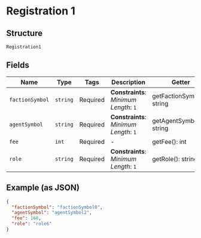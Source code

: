
# Registration 1

## Structure

`Registration1`

## Fields

| Name | Type | Tags | Description | Getter | Setter |
|  --- | --- | --- | --- | --- | --- |
| `factionSymbol` | `string` | Required | **Constraints**: *Minimum Length*: `1` | getFactionSymbol(): string | setFactionSymbol(string factionSymbol): void |
| `agentSymbol` | `string` | Required | **Constraints**: *Minimum Length*: `1` | getAgentSymbol(): string | setAgentSymbol(string agentSymbol): void |
| `fee` | `int` | Required | - | getFee(): int | setFee(int fee): void |
| `role` | `string` | Required | **Constraints**: *Minimum Length*: `1` | getRole(): string | setRole(string role): void |

## Example (as JSON)

```json
{
  "factionSymbol": "factionSymbol0",
  "agentSymbol": "agentSymbol2",
  "fee": 168,
  "role": "role6"
}
```

